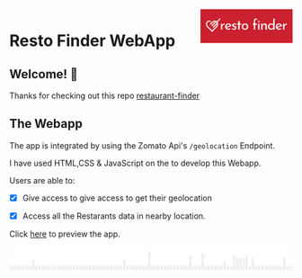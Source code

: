 <a href="https://resto-finder-webapp.netlify.app/">
    <img src="imgs/RestoFinderLogo.png" alt=""  align="right" height="60">
</a>

# Resto Finder WebApp

## Welcome! 👋

Thanks for checking out this repo [restaurant-finder](https://github.com/beharavenkatasatyaprasad/restaurant-finder/)

## The Webapp

The app is integrated by using the Zomato Api's `/geolocation` Endpoint.

I have used HTML,CSS & JavaScript on the to develop this Webapp.

Users are able to:

- [x] Give access to give access to get their geolocation

- [x] Access all the Restarants data in nearby location.

Click [here](https://resto-finder-webapp.netlify.app/) to preview the app.

<img  src="https://github.com/beharavenkatasatyaprasad/beharavenkatasatyaprasad/blob/main/gifs/bars.gif" alt=""/>
